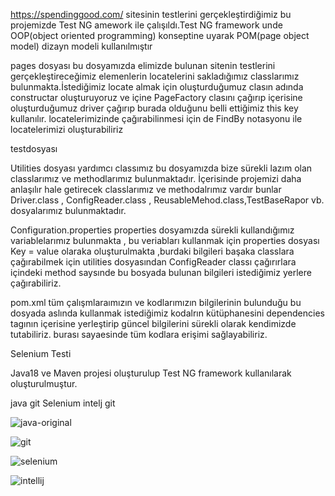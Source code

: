 https://spendinggood.com/ sitesinin testlerini gerçekleştirdiğimiz bu projemizde Test NG amework ile çalışıldı.Test NG framework unde OOP(object oriented programming) konseptine uyarak POM(page object model) dizayn modeli kullanılmıştır

pages dosyası 
bu dosyamızda elimizde bulunan sitenin testlerini gerçekleştireceğimiz elemenlerin locatelerini sakladığımız classlarımız bulunmakta.İstediğimiz locate almak için oluşturduğumuz clasın adında constructar oluşturuyoruz ve içine PageFactory clasını çağırıp içerisine oluşturduğumuz driver çağırıp burada olduğunu belli ettiğimiz this key kullanılır. locatelerimizinde çağırabilinmesi için de FindBy notasyonu ile locatelerimizi oluşturabiliriz


testdosyası



Utilities dosyası
yardımcı classımız bu dosyamızda bize sürekli lazım olan classlarımız ve methodlarımız bulunmaktadır. İçerisinde projemizi daha anlaşılır hale getirecek classlarımız ve methodalrımız vardır bunlar Driver.class , ConfigReader.class , ReusableMehod.class,TestBaseRapor vb. dosyalarımız bulunmaktadır.

Configuration.properties
properties dosyamızda sürekli kullandığımız variablelarımız bulunmakta , bu veriabları kullanmak için properties dosyası Key = value olaraka oluşturulmakta ,burdaki bilgileri başaka classlara çağırabilmek için utilities dosyasından ConfigReader classı çağırırlara içindeki method saysınde bu bosyada bulunan bilgileri istediğimiz yerlere çağırabiliriz.

pom.xml
tüm çalışmlaraımızın ve kodlarımızın bilgilerinin bulunduğu bu dosyada aslında kullanmak istediğimiz kodalrın kütüphanesini dependencies tagının içerisine yerleştirip güncel bilgilerini sürekli olarak kendimizde tutabiliriz. burası sayaesinde tüm kodlara erişimi sağlayabiliriz.

Selenium Testi

Java18 ve Maven projesi oluşturulup Test NG framework kullanılarak oluşturulmuştur.


java git Selenium intelj git


![java-original](https://user-images.githubusercontent.com/110092795/197374624-bd9e0872-48b6-4752-b038-238b078a2036.svg)

![git](https://user-images.githubusercontent.com/110092795/197374620-084a97d9-88dd-47ce-9412-18aa4214ffac.svg)

![selenium](https://user-images.githubusercontent.com/110092795/197374615-bca1fa2f-38be-4e8b-b06c-d09e2e2dbb30.png)

![intellij](https://user-images.githubusercontent.com/110092795/197374618-8f0adaf1-018b-4de9-b37a-665e5b8340fc.png)





